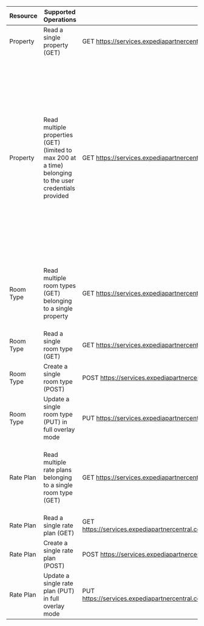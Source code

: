 | Resource | Supported Operations | Production Endpoint | Parameters |
| -------- | -------------------- | ------------------- | ---------- |
| Property | Read a single property (GET) | GET https://services.expediapartnercentral.com/products/v1/properties/{PropertyID} | None |
| Property | Read multiple properties (GET) (limited to max 200 at a time) belonging to the user credentials provided | GET https://services.expediapartnercentral.com/products/v1/properties/ | status=all (optional) If status is not provided, only active properties are returned. offset=[number starting at 0] (optional, returns results starting at position 0 by default) limit=[number between 1 and 200] (optional, 20 by default) |
| Room Type | Read multiple room types (GET) belonging to a single property | GET https://services.expediapartnercentral.com/products/v1/properties/[propertyResourceId]/roomTypes/ | status=all (optional) If status is not provided, only active room types are returned.|
| Room Type | Read a single room type (GET) | GET https://services.expediapartnercentral.com/products/v1/properties/[propertyResourceId]/roomTypes/[roomTypeResourceId] | None |
| Room Type | Create a single room type (POST) | POST https://services.expediapartnercentral.com/products/v1/properties/[propertyResourceId]/roomTypes/ | None |
| Room Type | Update a single room type (PUT) in full overlay mode | PUT https://services.expediapartnercentral.com/products/v1/properties/[propertyResourceId]/roomTypes/[roomTypeResourceId] | None |
| Rate Plan | Read multiple rate plans belonging to a single room type (GET) | GET https://services.expediapartnercentral.com/products/v1/properties/[propertyResourceId]/roomTypes/[roomTypeResourceId]/ratePlans/ | status=all (optional) If status is not provided, only active rate plans are returned.|
| Rate Plan | Read a single rate plan (GET) | GET https://services.expediapartnercentral.com/products/v1/properties/[propertyResourceId]/roomTypes/[roomTypeResourceId]/ratePlans/[ratePlanResourceId] | None |
| Rate Plan | Create a single rate plan (POST) | POST https://services.expediapartnercentral.com/products/v1/properties/[propertyResourceId]/roomTypes/[roomTypeResourceId]/ratePlans/ | None |
| Rate Plan | Update a single rate plan (PUT) in full overlay mode | PUT https://services.expediapartnercentral.com/products/v1/properties/[propertyResourceId]/roomTypes/[roomTypeResourceId]/ratePlans/[ratePlanResourceId] | None |
